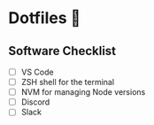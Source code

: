 # Dotfiles 🤘

## Software Checklist

- [ ] VS Code
- [ ] ZSH shell for the terminal
- [ ] NVM for managing Node versions
- [ ] Discord
- [ ] Slack